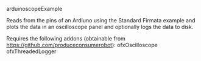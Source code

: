 arduinoscopeExample

Reads from the pins of an Ardiuno using the Standard Firmata example and plots the data in an oscilloscope panel and optionally logs the data to disk.

Requires the following addons (obtainable from https://github.com/produceconsumerobot):
ofxOscilloscope
ofxThreadedLogger

